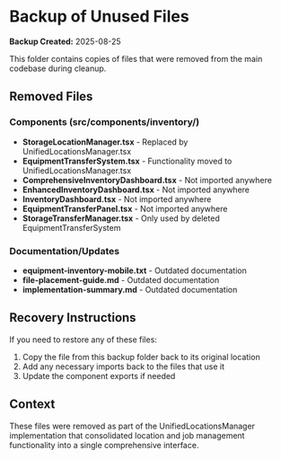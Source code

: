 # Backup of Unused Files

**Backup Created:** 2025-08-25

This folder contains copies of files that were removed from the main codebase during cleanup.

## Removed Files

### Components (src/components/inventory/)
- **StorageLocationManager.tsx** - Replaced by UnifiedLocationsManager.tsx
- **EquipmentTransferSystem.tsx** - Functionality moved to UnifiedLocationsManager.tsx
- **ComprehensiveInventoryDashboard.tsx** - Not imported anywhere
- **EnhancedInventoryDashboard.tsx** - Not imported anywhere  
- **InventoryDashboard.tsx** - Not imported anywhere
- **EquipmentTransferPanel.tsx** - Not imported anywhere
- **StorageTransferManager.tsx** - Only used by deleted EquipmentTransferSystem

### Documentation/Updates
- **equipment-inventory-mobile.txt** - Outdated documentation
- **file-placement-guide.md** - Outdated documentation
- **implementation-summary.md** - Outdated documentation

## Recovery Instructions

If you need to restore any of these files:

1. Copy the file from this backup folder back to its original location
2. Add any necessary imports back to the files that use it
3. Update the component exports if needed

## Context

These files were removed as part of the UnifiedLocationsManager implementation that consolidated location and job management functionality into a single comprehensive interface.